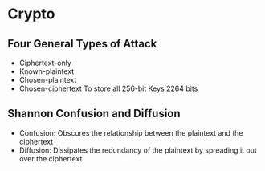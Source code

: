 # Crypto
## Four General Types of Attack
- Ciphertext-only
- Known-plaintext
- Chosen-plaintext
- Chosen-ciphertext
To store all 256-bit Keys 2264 bits

## Shannon Confusion and Diffusion

- Confusion: Obscures the relationship between the plaintext and the ciphertext
- Diffusion: Dissipates the redundancy of the plaintext by spreading it out over the ciphertext
